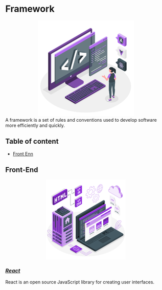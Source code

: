 # Framework

<center>
  <img src="./assets/svg/framework.svg" alt="Framework" height="300px"/>
</center>
A framework is a set of rules and conventions used to develop software more efficiently and quickly.

## Table of content

- [Front Enn](#front-end)

## Front-End

<center>
  <img src="./assets/svg/frontend.svg" alt="Framework" height="250px"/>
</center>

### _[React](./docs/react.md)_

React is an open source JavaScript library for creating user interfaces.

<!-- color svg: #902CDD -->
